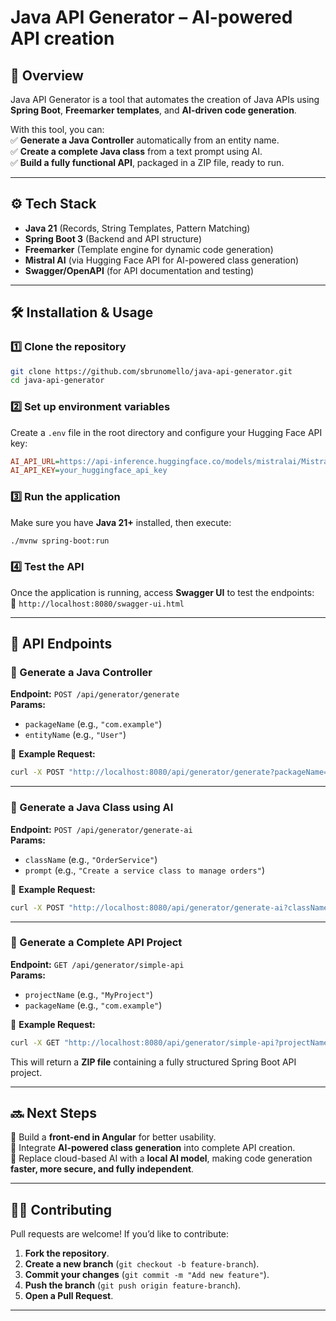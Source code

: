 # Java API Generator – AI-powered API creation

## 🔹 Overview
Java API Generator is a tool that automates the creation of Java APIs using **Spring Boot**, **Freemarker templates**, and **AI-driven code generation**.

With this tool, you can:  
✅ **Generate a Java Controller** automatically from an entity name.  
✅ **Create a complete Java class** from a text prompt using AI.  
✅ **Build a fully functional API**, packaged in a ZIP file, ready to run.

---

## ⚙️ Tech Stack
- **Java 21** (Records, String Templates, Pattern Matching)
- **Spring Boot 3** (Backend and API structure)
- **Freemarker** (Template engine for dynamic code generation)
- **Mistral AI** (via Hugging Face API for AI-powered class generation)
- **Swagger/OpenAPI** (for API documentation and testing)

---

## 🛠 Installation & Usage

### 1️⃣ Clone the repository
```sh
git clone https://github.com/sbrunomello/java-api-generator.git
cd java-api-generator
```

### 2️⃣ Set up environment variables
Create a `.env` file in the root directory and configure your Hugging Face API key:
```ini
AI_API_URL=https://api-inference.huggingface.co/models/mistralai/Mistral-7B-Instruct
AI_API_KEY=your_huggingface_api_key
```

### 3️⃣ Run the application
Make sure you have **Java 21+** installed, then execute:
```sh
./mvnw spring-boot:run
```

### 4️⃣ Test the API
Once the application is running, access **Swagger UI** to test the endpoints:  
📌 `http://localhost:8080/swagger-ui.html`

---

## 🎯 API Endpoints

### 📌 Generate a Java Controller
**Endpoint:** `POST /api/generator/generate`  
**Params:**
- `packageName` (e.g., `"com.example"`)
- `entityName` (e.g., `"User"`)

📌 **Example Request:**
```sh
curl -X POST "http://localhost:8080/api/generator/generate?packageName=com.example&entityName=User"
```

---

### 📌 Generate a Java Class using AI
**Endpoint:** `POST /api/generator/generate-ai`  
**Params:**
- `className` (e.g., `"OrderService"`)
- `prompt` (e.g., `"Create a service class to manage orders"`)

📌 **Example Request:**
```sh
curl -X POST "http://localhost:8080/api/generator/generate-ai?className=OrderService&prompt=Create+a+service+class+to+manage+orders"
```

---

### 📌 Generate a Complete API Project
**Endpoint:** `GET /api/generator/simple-api`  
**Params:**
- `projectName` (e.g., `"MyProject"`)
- `packageName` (e.g., `"com.example"`)

📌 **Example Request:**
```sh
curl -X GET "http://localhost:8080/api/generator/simple-api?projectName=MyProject&packageName=com.example"
```

This will return a **ZIP file** containing a fully structured Spring Boot API project.

---

## 🔜 Next Steps
🚀 Build a **front-end in Angular** for better usability.  
🚀 Integrate **AI-powered class generation** into complete API creation.  
🚀 Replace cloud-based AI with a **local AI model**, making code generation **faster, more secure, and fully independent**.

---

## 👨‍💻 Contributing
Pull requests are welcome! If you’d like to contribute:
1. **Fork the repository**.
2. **Create a new branch** (`git checkout -b feature-branch`).
3. **Commit your changes** (`git commit -m "Add new feature"`).
4. **Push the branch** (`git push origin feature-branch`).
5. **Open a Pull Request**.

---
